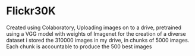 # Flickr30K

Created using Colaboratory, Uploading images on to a drive, pretrained using a VGG model with weights of Imagenet for the creation of a diverse dataset
i stored the 310000 images in my drive, in chunks of 5000 images. Each chunk is accountable to produce the 500 best images 
